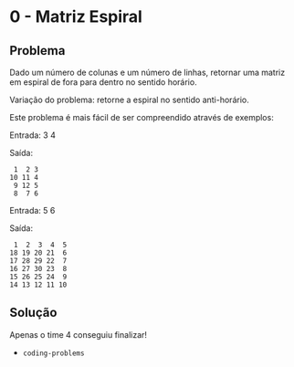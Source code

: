 # 0 - Matriz Espiral

## Problema
Dado um número de colunas e um número de linhas, retornar uma matriz em espiral de fora para dentro no sentido horário.

Variação do problema: retorne a espiral no sentido anti-horário.

Este problema é mais fácil de ser compreendido através de exemplos:

Entrada: 3 4

Saída:
```
 1  2 3
10 11 4
 9 12 5
 8  7 6
 ```

Entrada: 5 6

Saída:
```
 1  2  3  4  5
18 19 20 21  6
17 28 29 22  7
16 27 30 23  8
15 26 25 24  9
14 13 12 11 10
```

## Solução
Apenas o time 4 conseguiu finalizar!
 - `coding-problems`
